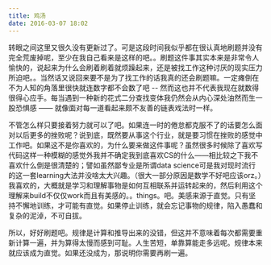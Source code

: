 ```yaml
---
title: 鸡汤
date: 2016-03-07 18:02
---
```


转眼之间这里又很久没有更新过了。可是这段时间我似乎都在很认真地刷题并没有完全荒废掉呢，至少在我自己看来是这样的吧。。刷题这件事其实本来是非常令人愉快的，说起来为什么会刷着刷着就烦躁起来，还是被找工作这种讨厌的现实压力所迫吧。。当然话又说回来要不是为了找工作的话我真的还会刷题嘛。一定瘫倒在
不为人知的角落里很快就连数字都不会数了吧 -- 然而这也并不代表我现在就数得很得心应手。每当遇到一种新的花式二分查找变体我仍然会从内心深处油然而生一股恐惧感 —— 就像面对每一道看起来颇不友善的链表戏法时一样。

不管怎么样只要接着努力就可以了吧。如果连一时的倦怠都克服不了的话要怎么面对以后更多的挫败呢？说到底，既然要从事这个行业，就是要习惯在挫败的感觉中工作吧。如果这不是你喜欢的，为什么要来做这件事呢？虽然很多时候除了喜欢写代码这样一种模糊的感觉外我并不确定我到底喜欢CS的什么——相比较之下我不喜欢什么倒是很清楚的；譬如虽然鄙专业是所谓data science可是我对现时流行的这一套learning大法并没啥太大兴趣。（很大一部分原因是数学不好吧应该orz。）我喜欢的，大概就是学习和理解事物是如何互相联系并运转起来的，然后利用这个理解来build不仅仅work而且有美感的。。things。吧。美感来源于直觉。只有坚持不懈地训练，才可能有直觉。如果停止训练，就会忘记事物的规律，陷入愚蠢和复杂的泥淖，不可自拔。

所以，好好刷题吧。规律是计算和推导出来的没错，但这并不意味着每次都需要重新计算一遍，并为算得太慢而感到可耻。人生苦短，单靠算能走多远呢。规律本来就应该成为直觉。如果还没成为，那说明你需要再刷一遍。
